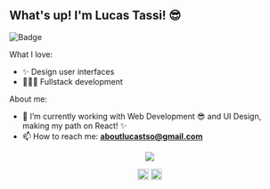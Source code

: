 ## What's up! I'm Lucas Tassi! 😎

![Badge](https://img.shields.io/github/followers/lucastso?style=social)<br/>

What I love:

- ✨ Design user interfaces
- 👨🏻‍💻 Fullstack development

About me:

- 🌱 I’m currently working with Web Development 😎 and UI Design, making my path on React! ✨
- 📫 How to reach me: **aboutlucastso@gmail.com**
<p align="center">
<img src=https://github-readme-stats.vercel.app/api?username=lucastso&hide=contribs,issues/>
</p>

<p align="center">
<a href="https://www.linkedin.com/in/lucas-tassi-souza-235489161" target="blank"><img align="center" src="https://cdn.jsdelivr.net/npm/simple-icons@3.0.1/icons/linkedin.svg" alt="maykbrito" height="20" width="20" /></a>
<a href="https://www.instagram.com/lucastassss" target="blank"><img align="center" src="https://cdn.jsdelivr.net/npm/simple-icons@3.0.1/icons/instagram.svg" alt="maykbrito" height="20" width="20" /></a>
</p>
